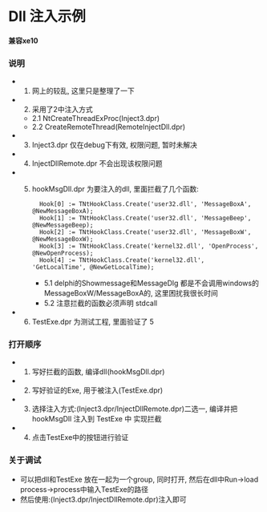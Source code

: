 # Dll 注入示例

#### 兼容xe10
### 说明 

+ 1. 网上的较乱, 这里只是整理了一下

+ 2. 采用了2中注入方式

  + 2.1 NtCreateThreadExProc(Inject3.dpr)
  + 2.2  CreateRemoteThread(RemoteInjectDll.dpr)

+ 3. Inject3.dpr 仅在debug下有效, 权限问题, 暂时未解决

+ 4. InjectDllRemote.dpr 不会出现该权限问题

+ 5. hookMsgDll.dpr 为要注入的dll, 里面拦截了几个函数:

     ```
       Hook[0] := TNtHookClass.Create('user32.dll', 'MessageBoxA', @NewMessageBoxA);
       Hook[1] := TNtHookClass.Create('user32.dll', 'MessageBeep', @NewMessageBeep);
       Hook[2] := TNtHookClass.Create('user32.dll', 'MessageBoxW', @NewMessageBoxW);
       Hook[3] := TNtHookClass.Create('kernel32.dll', 'OpenProcess', @NewOpenProcess);
       Hook[4] := TNtHookClass.Create('kernel32.dll', 'GetLocalTime', @NewGetLocalTime);
     ```

     + 5.1 delphi的Showmessage和MessageDlg 都是不会调用windows的MessageBoxW/MessageBoxA的, 这里困扰我很长时间
     + 5.2 注意拦截的函数必须声明 stdcall 

+ 6.  TestExe.dpr 为测试工程, 里面验证了 5 

### 打开顺序

+ 1. 写好拦截的函数, 编译dll(hookMsgDll.dpr)
+ 2. 写好验证的Exe, 用于被注入(TestExe.dpr)
+ 3. 选择注入方式:(Inject3.dpr/InjectDllRemote.dpr)二选一, 编译并把 hookMsgDll 注入到 TestExe 中 实现拦截
+ 4. 点击TestExe中的按钮进行验证

### 关于调试

+ 可以把dll和TestExe 放在一起为一个group, 同时打开, 然后在dll中Run->load process->process中输入TestExe的路径
+ 然后使用:(Inject3.dpr/InjectDllRemote.dpr)注入即可



